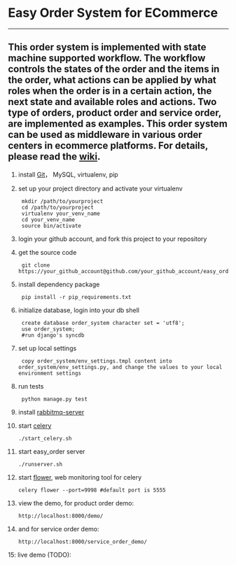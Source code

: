 Easy Order System for ECommerce
================

-----------------------------------------------------------
## This order system is implemented with state machine supported workflow. The workflow controls the states of the order and the items in the order, what actions can be applied by what roles when the order is in a certain action, the next state and available roles and actions. Two type of orders, product order and service order, are implemented as examples. This order system can be used as middleware in various order centers in ecommerce platforms. For details, please read the [wiki](https://github.com/yejia/order_system/wiki). 

1. install [Git](http://en.wikipedia.org/wiki/Git_%28software%29 "Git")， MySQL, virtualenv, pip 

2. set up your project directory and activate your virtualenv

		mkdir /path/to/yourproject
		cd /path/to/yourproject
		virtualenv your_venv_name
		cd your_venv_name 
		source bin/activate

3. login your github account, and fork this project to your repository

4. get the source code

		git clone https://your_github_account@github.com/your_github_account/easy_order.git

5. install dependency package

		pip install -r pip_requirements.txt 

6. initialize database, login into your db shell

		create database order_system character set = 'utf8';
		use order_system;
		#run django's syncdb	

7. set up local settings

		copy order_system/env_settings.tmpl content into order_system/env_settings.py, and change the values to your local environment settings

8. run tests

		python manage.py test 

9. install [rabbitmq-server](http://www.rabbitmq.com/install-debian.html "install rabbitmq-server on ubuntu")

10. start [celery](http://www.celeryproject.org/ "celery")
  
                
		./start_celery.sh 

11. start easy_order server

		./runserver.sh 
            
12. start [flower](https://github.com/mher/flower "flower"), web monitoring tool for celery
                
		celery flower --port=9998 #default port is 5555


13. view the demo, for product order demo:
                
		http://localhost:8000/demo/


14. and for service order demo:
                
		http://localhost:8000/service_order_demo/

15: live demo (TODO):




